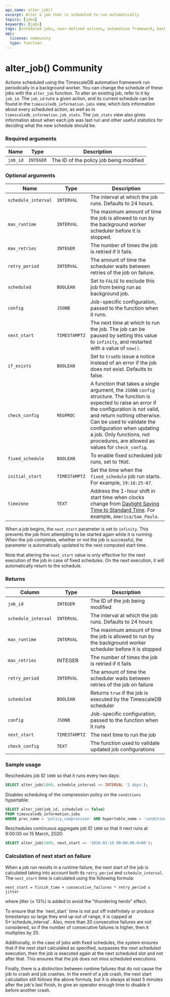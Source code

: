 ```yaml
---
api_name: alter_job()
excerpt: Alter a job that is scheduled to run automatically
topics: [jobs]
keywords: [jobs]
tags: [scheduled jobs, user-defined actions, automation framework, background jobs, alter, change]
api:
  license: community
  type: function
---
```


# alter_job() <Tag type="community">Community</Tag>

Actions scheduled using the TimescaleDB automation framework run periodically in
a background worker. You can change the schedule of these jobs with the
`alter_job` function. To alter an existing job, refer to it by `job_id`. The
`job_id` runs a given action, and its current schedule can be found in the
`timescaledb_information.jobs` view, which lists information about every
scheduled action, as well as in `timescaledb_information.job_stats`. The
`job_stats` view also gives information about when each job was last run and
other useful statistics for deciding what the new schedule should be.

### Required arguments

|Name|Type|Description|
|-|-|-|
|`job_id`|`INTEGER`|The ID of the policy job being modified|

### Optional arguments

|Name|Type|Description|
|-|-|-|
|`schedule_interval`|`INTERVAL`|The interval at which the job runs. Defaults to 24 hours.|
|`max_runtime`|`INTERVAL`|The maximum amount of time the job is allowed to run by the background worker scheduler before it is stopped.|
|`max_retries`|`INTEGER`|The number of times the job is retried if it fails.|
|`retry_period`|`INTERVAL`|The amount of time the scheduler waits between retries of the job on failure.|
|`scheduled`|`BOOLEAN`|Set to `FALSE` to exclude this job from being run as background job.|
|`config`|`JSONB`|Job-specific configuration, passed to the function when it runs.|
|`next_start`|`TIMESTAMPTZ`|The next time at which to run the job. The job can be paused by setting this value to `infinity`, and restarted with a value of `now()`.|
|`if_exists`|`BOOLEAN`|Set to `true`to issue a notice instead of an error if the job does not exist. Defaults to false.|
|`check_config`|`REGPROC`|A function that takes a single argument, the `JSONB` `config` structure. The function is expected to raise an error if the configuration is not valid, and return nothing otherwise. Can be used to validate the configuration when updating a job. Only functions, not procedures, are allowed as values for `check_config`.|
|`fixed_schedule`|`BOOLEAN`|To enable fixed scheduled job runs, set to `TRUE`.|
|`initial_start`|`TIMESTAMPTZ`|Set the time when the `fixed_schedule` job run starts. For example, `19:10:25-07`.|
|`timezone`|`TEXT`|Address the 1-hour shift in start time when clocks change from [Daylight Saving Time to Standard Time](https://en.wikipedia.org/wiki/Daylight_saving_time). For example, `America/Sao_Paulo`.|

When a job begins, the `next_start` parameter is set to `infinity`. This
prevents the job from attempting to be started again while it is running. When
the job completes, whether or not the job is successful, the parameter is
automatically updated to the next computed start time.

Note that altering the `next_start` value is only effective for the next
execution of the job in case of fixed schedules. On the next execution, it will
automatically return to the schedule.

### Returns

|Column|Type|Description|
|-|-|-|
|`job_id`|`INTEGER`|The ID of the job being modified|
|`schedule_interval`|`INTERVAL`|The interval at which the job runs. Defaults to 24 hours|
|`max_runtime`|`INTERVAL`|The maximum amount of time the job is allowed to run by the background worker scheduler before it is stopped|
|`max_retries`|INTEGER|The number of times the job is retried if it fails|
|`retry_period`|`INTERVAL`|The amount of time the scheduler waits between retries of the job on failure|
|`scheduled`|`BOOLEAN`|Returns `true` if the job is executed by the TimescaleDB scheduler|
|`config`|`JSONB`|Job-specific configuration, passed to the function when it runs|
|`next_start`|`TIMESTAMPTZ`|The next time to run the job|
|`check_config`|`TEXT`|The function used to validate updated job configurations|

### Sample usage

Reschedules job ID `1000` so that it runs every two days:

```sql
SELECT alter_job(1000, schedule_interval => INTERVAL '2 days');
```

Disables scheduling of the compression policy on the `conditions` hypertable:

```sql
SELECT alter_job(job_id, scheduled => false)
FROM timescaledb_information.jobs
WHERE proc_name = 'policy_compression' AND hypertable_name = 'conditions'
```

Reschedules continuous aggregate job ID `1000` so that it next runs at 9:00:00 on 15 March, 2020:

```sql
SELECT alter_job(1000, next_start => '2020-03-15 09:00:00.0+00');
```

### Calculation of next start on failure

When a job run results in a runtime failure, the next start of the job is calculated taking into account both its `retry_period` and `schedule_interval`.
The `next_start` time is calculated using the following formula:
```
next_start = finish_time + consecutive_failures * retry_period ± jitter
```
where jitter (± 13%) is added to avoid the "thundering herds" effect.

<Highlight type="note">
To ensure that the `next_start` time is not put off indefinitely or produce timestamps so large they end up out of range, it is capped at 5*`schedule_interval`.
Also, more than 20 consecutive failures are not considered, so if the number of consecutive failures is higher, then it multiplies by 20.

Additionally, in the case of jobs with fixed schedules, the system ensures that if the next start calculated as specified, surpasses the next scheduled execution, then the job is executed again at the next scheduled slot and not after that. This ensures that the job does not miss scheduled executions.

Finally, there is a distinction between runtime failures that do not cause the job to crash and job crashes.
In the event of a job crash, the next start calculation still follows the above formula,
but it is always at least 5 minutes after the job's last finish, to give an operator enough time to disable it before another crash.
</Highlight>
